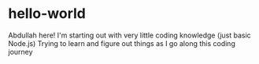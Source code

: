 # hello-world

Abdullah here! I'm starting out with very little coding knowledge (just basic Node.js)
Trying to learn and figure out things as I go along this coding journey
